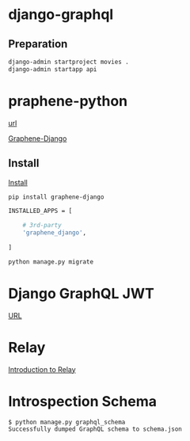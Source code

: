 # django-graphql

## Preparation

```bash
django-admin startproject movies .
django-admin startapp api
```

# praphene-python

[url](https://graphene-python.org/)

[Graphene-Django](https://docs.graphene-python.org/projects/django/en/latest/)

## Install

[Install](https://docs.graphene-python.org/projects/django/en/latest/installation/)

```bash
pip install graphene-django

INSTALLED_APPS = [

    # 3rd-party
    'graphene_django',
    
]

python manage.py migrate
```

# Django GraphQL JWT
[URL](https://django-graphql-jwt.domake.io/en/latest/)

# Relay

[Introduction to Relay](https://relay.dev/docs/en/introduction-to-relay)

# Introspection Schema

```
$ python manage.py graphql_schema
Successfully dumped GraphQL schema to schema.json
```

